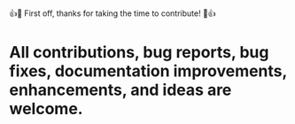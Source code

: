 👍🎉 First off, thanks for taking the time to contribute! 🎉👍
# All contributions, bug reports, bug fixes, documentation improvements, enhancements, and ideas are welcome.
